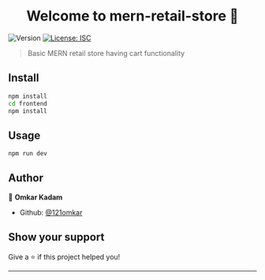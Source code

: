 <h1 align="center">Welcome to mern-retail-store 👋</h1>
<p>
  <img alt="Version" src="https://img.shields.io/badge/version-1.0.0-blue.svg?cacheSeconds=2592000" />
  <a href="#" target="_blank">
    <img alt="License: ISC" src="https://img.shields.io/badge/License-ISC-yellow.svg" />
  </a>
</p>

> Basic MERN retail store having cart functionality

## Install

```sh
npm install
cd frontend
npm install
```

## Usage

```sh
npm run dev
```

## Author

👤 **Omkar Kadam**

* Github: [@121omkar](https://github.com/121omkar)

## Show your support

Give a ⭐️ if this project helped you!

***
